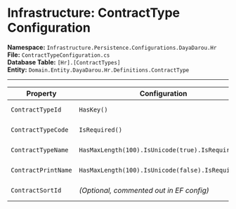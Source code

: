 # Infrastructure: ContractType Configuration

**Namespace:** `Infrastructure.Persistence.Configurations.DayaDarou.Hr`  
**File:** `ContractTypeConfiguration.cs`  
**Database Table:** `[Hr].[ContractTypes]`  
**Entity:** `Domain.Entity.DayaDarou.Hr.Definitions.ContractType`  

---

| Property | Configuration | Notes |
|-----------|----------------|-------|
| `ContractTypeId` | `HasKey()` | Defines the primary key. |
| `ContractTypeCode` | `IsRequired()` | Must be unique and non-null. |
| `ContractTypeName` | `HasMaxLength(100).IsUnicode(true).IsRequired()` | NVARCHAR(100), required, unique. |
| `ContractPrintName` | `HasMaxLength(100).IsUnicode(false).IsRequired()` | VARCHAR(100), required. |
| `ContractSortId` | *(Optional, commented out in EF config)* | Default set to 0 in SQL script. |